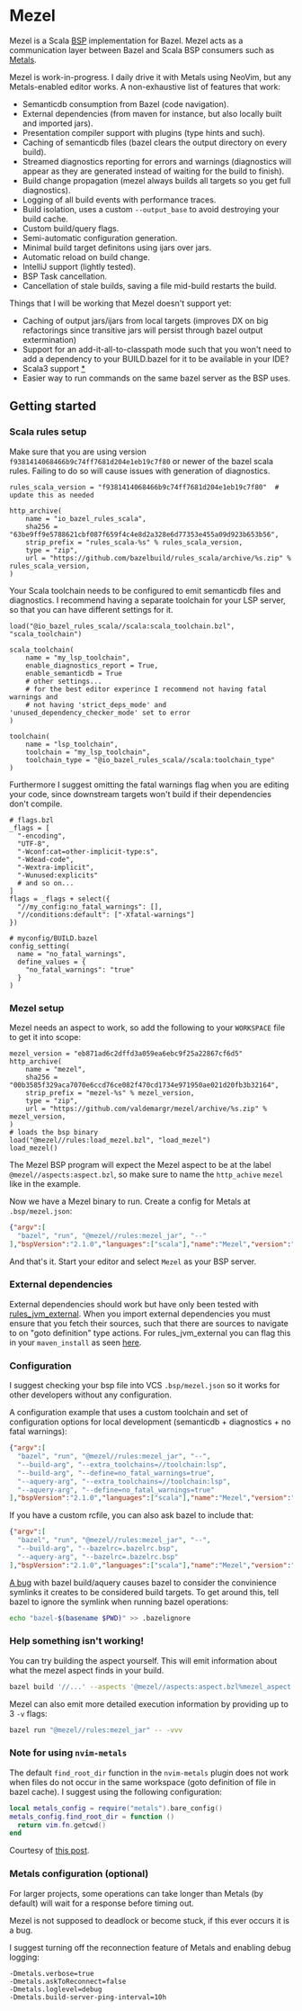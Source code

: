 # Mezel
Mezel is a Scala [BSP](https://build-server-protocol.github.io/) implementation for Bazel.
Mezel acts as a communication layer between Bazel and Scala BSP consumers such as [Metals](https://scalameta.org/metals/).

Mezel is work-in-progress. I daily drive it with Metals using NeoVim, but any Metals-enabled editor works.
A non-exhaustive list of features that work:
* Semanticdb consumption from Bazel (code navigation).
* External dependencies (from maven for instance, but also locally built and imported jars).
* Presentation compiler support with plugins (type hints and such).
* Caching of semanticdb files (bazel clears the output directory on every build).
* Streamed diagnostics reporting for errors and warnings (diagnostics will appear as they are generated instead of waiting for the build to finish).
* Build change propagation (mezel always builds all targets so you get full diagnostics).
* Logging of all build events with performance traces.
* Build isolation, uses a custom `--output_base` to avoid destroying your build cache.
* Custom build/query flags.
* Semi-automatic configuration generation.
* Minimal build target definitons using ijars over jars.
* Automatic reload on build change.
* IntelliJ support (lightly tested).
* BSP Task cancellation.
* Cancellation of stale builds, saving a file mid-build restarts the build.

Things that I will be working that Mezel doesn't support yet:
* Caching of output jars/ijars from local targets (improves DX on big refactorings since transitive jars will persist through bazel output extermination)
* Support for an add-it-all-to-classpath mode such that you won't need to add a dependency to your BUILD.bazel for it to be available in your IDE?
* Scala3 support [*](https://github.com/ValdemarGr/mezel/issues/12#issuecomment-1845372743)
* Easier way to run commands on the same bazel server as the BSP uses.

## Getting started
### Scala rules setup
Make sure that you are using version `f9381414068466b9c74ff7681d204e1eb19c7f80` or newer of the bazel scala rules.
Failing to do so will cause issues with generation of diagnostics.
```starlark
rules_scala_version = "f9381414068466b9c74ff7681d204e1eb19c7f80"  # update this as needed

http_archive(
    name = "io_bazel_rules_scala",
    sha256 = "63be9ff9e5788621cbf087f659f4c4e8d2a328e6d77353e455a09d923b653b56",
    strip_prefix = "rules_scala-%s" % rules_scala_version,
    type = "zip",
    url = "https://github.com/bazelbuild/rules_scala/archive/%s.zip" % rules_scala_version,
)
```

Your Scala toolchain needs to be configured to emit semanticdb files and diagnostics.
I recommend having a separate toolchain for your LSP server, so that you can have different settings for it.
```starlark
load("@io_bazel_rules_scala//scala:scala_toolchain.bzl", "scala_toolchain")

scala_toolchain(
    name = "my_lsp_toolchain",
    enable_diagnostics_report = True,
    enable_semanticdb = True
    # other settings...
    # for the best editor experince I recommend not having fatal warnings and
    # not having 'strict_deps_mode' and 'unused_dependency_checker_mode' set to error
)

toolchain(
    name = "lsp_toolchain",
    toolchain = "my_lsp_toolchain",
    toolchain_type = "@io_bazel_rules_scala//scala:toolchain_type"
)
```
Furthermore I suggest omitting the fatal warnings flag when you are editing your code, since downstream targets won't build if their dependencies don't compile.
```starlark
# flags.bzl
_flags = [
  "-encoding",
  "UTF-8",
  "-Wconf:cat=other-implicit-type:s",
  "-Wdead-code",
  "-Wextra-implicit",
  "-Wunused:explicits"
  # and so on...
]
flags = _flags + select({
  "//my_config:no_fatal_warnings": [],
  "//conditions:default": ["-Xfatal-warnings"]
})

# myconfig/BUILD.bazel
config_setting(
  name = "no_fatal_warnings",
  define_values = {
    "no_fatal_warnings": "true"
  }
)
```

### Mezel setup
Mezel needs an aspect to work, so add the following to your `WORKSPACE` file to get it into scope:
```starlark
mezel_version = "eb871ad6c2dffd3a059ea6ebc9f25a22867cf6d5"
http_archive(
    name = "mezel",
    sha256 = "00b3585f329aca7070e6ccd76ce082f470cd1734e971950ae021d20fb3b32164",
    strip_prefix = "mezel-%s" % mezel_version,
    type = "zip",
    url = "https://github.com/valdemargr/mezel/archive/%s.zip" % mezel_version,
)
# loads the bsp binary
load("@mezel//rules:load_mezel.bzl", "load_mezel")
load_mezel()
```
The Mezel BSP program will expect the Mezel aspect to be at the label `@mezel//aspects:aspect.bzl`, so make sure to name the `http_achive` `mezel` like in the example.

Now we have a Mezel binary to run.
Create a config for Metals at `.bsp/mezel.json`:
```json
{"argv":[
  "bazel", "run", "@mezel//rules:mezel_jar", "--"
],"bspVersion":"2.1.0","languages":["scala"],"name":"Mezel","version":"1.0.0"}
```

And that's it. Start your editor and select `Mezel` as your BSP server.

### External dependencies
External dependencies should work but have only been tested with [rules_jvm_external](https://github.com/bazelbuild/rules_jvm_external).
When you import external dependencies you must ensure that you fetch their sources, such that there are sources to navigate to on "goto definition" type actions.
For rules_jvm_external you can flag this in your `maven_install` as seen [here](https://github.com/bazelbuild/rules_jvm_external#fetch-source-jars).

### Configuration
I suggest checking your bsp file into VCS `.bsp/mezel.json` so it works for other developers without any configuration.

A configuration example that uses a custom toolchain and set of configuration options for local development (semanticdb + diagnostics + no fatal warnings):
```json
{"argv":[
  "bazel", "run", "@mezel//rules:mezel_jar", "--",
  "--build-arg", "--extra_toolchains=//toolchain:lsp",
  "--build-arg", "--define=no_fatal_warnings=true",
  "--aquery-arg", "--extra_toolchains=//toolchain:lsp",
  "--aquery-arg", "--define=no_fatal_warnings=true"
],"bspVersion":"2.1.0","languages":["scala"],"name":"Mezel","version":"1.0.0"}
```

If you have a custom rcfile, you can also ask bazel to include that:
```json
{"argv":[
  "bazel", "run", "@mezel//rules:mezel_jar", "--",
  "--build-arg", "--bazelrc=.bazelrc.bsp",
  "--aquery-arg", "--bazelrc=.bazelrc.bsp"
],"bspVersion":"2.1.0","languages":["scala"],"name":"Mezel","version":"1.0.0"}
```

[A bug](https://github.com/bazelbuild/bazel/issues/10653) with bazel build/aquery causes bazel to consider the convinience symlinks it creates to be considered build targets.
To get around this, tell bazel to ignore the symlink when running bazel operations:
```bash
echo "bazel-$(basename $PWD)" >> .bazelignore
```

### Help something isn't working!
You can try building the aspect yourself. This will emit information about what the mezel aspect finds in your build.
```bash
bazel build '//...' --aspects '@mezel//aspects:aspect.bzl%mezel_aspect' '--output_groups=bsp_info,bsp_info_deps'
```

Mezel can also emit more detailed execution information by providing up to 3 `-v` flags:
```bash
bazel run "@mezel//rules:mezel_jar" -- -vvv
```

### Note for using `nvim-metals`
The default `find_root_dir` function in the `nvim-metals` plugin does not work when files do not occur in the same workspace (goto definition of file in bazel cache).
I suggest using the following configuration:
```lua
local metals_config = require("metals").bare_config()
metals_config.find_root_dir = function ()
  return vim.fn.getcwd()
end
```
Courtesy of [this post](https://github.com/scalameta/nvim-metals/issues/671#issuecomment-2194575956).

### Metals configuration (optional)
For larger projects, some operations can take longer than Metals (by default) will wait for a response before timing out.

Mezel is not supposed to deadlock or become stuck, if this ever occurs it is a bug.

I suggest turning off the reconnection feature of Metals and enabling debug logging:
```
-Dmetals.verbose=true
-Dmetals.askToReconnect=false
-Dmetals.loglevel=debug
-Dmetals.build-server-ping-interval=10h
```
